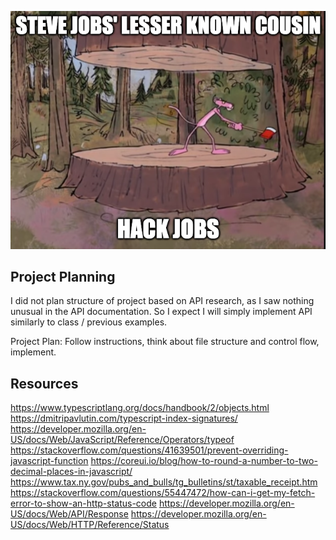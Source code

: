 <p align="center">
<img src="image.png" alt="Image of a pun on hack jobs" width="600"/>
</p>

## Project Planning

I did not plan structure of project based on API research, as I saw nothing unusual in the API documentation.  So I expect I will simply implement API similarly to class / previous examples.

Project Plan:  Follow instructions, think about file structure and control flow, implement.

## Resources

https://www.typescriptlang.org/docs/handbook/2/objects.html
https://dmitripavlutin.com/typescript-index-signatures/
https://developer.mozilla.org/en-US/docs/Web/JavaScript/Reference/Operators/typeof
https://stackoverflow.com/questions/41639501/prevent-overriding-javascript-function
https://coreui.io/blog/how-to-round-a-number-to-two-decimal-places-in-javascript/
https://www.tax.ny.gov/pubs_and_bulls/tg_bulletins/st/taxable_receipt.htm
https://stackoverflow.com/questions/55447472/how-can-i-get-my-fetch-error-to-show-an-http-status-code
https://developer.mozilla.org/en-US/docs/Web/API/Response
https://developer.mozilla.org/en-US/docs/Web/HTTP/Reference/Status
